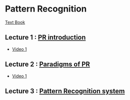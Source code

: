 # Pattern Recognition 

[Text Book](https://github.com/dazzz/patrec2015/blob/master/Pattern%20Classification%20by%20Richard%20O.%20Duda%2C%20David%20G.%20Stork%2C%20Peter%20E.Hart%20.pdf)

## Lecture 1 : [PR introduction](https://drive.google.com/file/d/1eogNjeKf9dDeGwaC25gLUFPj_0qWO98H/view?usp=sharing) 
  - [Video 1](https://drive.google.com/file/d/1oFzVt7S8_b6NgP47eITUXKEergeVjioB/view)
## Lecture 2 : [Paradigms of PR](https://drive.google.com/file/d/1essCx8SF_adcOsm4c6NegxeDhSsLhIL8/view?usp=sharing)
   - [Video 1](https://drive.google.com/open?id=1Ah0nYiWv8cCFA9OjpGbgz_bejgn-OchA&authuser=0)
## Lecture 3 : [Pattern Recognition system](https://drive.google.com/file/d/1H9l5lnmylEw-jfckPJqMm_dp4cFSy8GB/view?usp=sharing)
    
